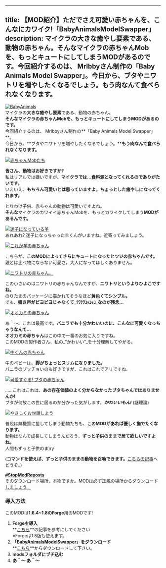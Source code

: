 
---
title: 【MOD紹介】ただでさえ可愛い赤ちゃんを、こんなにカワイク!「BabyAnimalsModelSwapper」
description: マイクラの大きな癒やし要素である、動物の赤ちゃん。そんなマイクラの赤ちゃんMobを、もっとキュートにしてしまうMODがあるのです。今回紹介するのは、 Mrlbbyさん制作の「Baby Animals Model Swapper」。今日から、ブタやニワトリを増やしたくなるでしょう。もう肉なんて食べられなくなります。
---

[![BabyAnimals](https://cdn-ak.f.st-hatena.com/images/fotolife/s/sasigume/20210208/20210208145541.png)](#8/1/81b5e0bb.png "BabyAnimals")  
マイクラの**大きな癒やし要素**である、動物の赤ちゃん。  
**そんなマイクラの赤ちゃんMobを、もっとキュートにしてしまうMODがあるのです。**  
今回紹介するのは、 Mrlbbyさん制作の**「Baby Animals Model Swapper」**。  
今日から、**ブタやニワトリを増やしたくなるでしょう。****もう肉なんて食べられなくなります。**

[![赤ちゃんMobたち](https://cdn-ak.f.st-hatena.com/images/fotolife/s/sasigume/20210208/20210208145954.png)](#8/5/85a35bb3.png "赤ちゃんMobたち")

**皆さん、動物はお好きですか?**  
私はリアルでは嫌いですが、**マイクラでは…食料源となってくれるのでありがたいです。**  
いえいえ、**もちろん可愛いとは思っていますよ。ちょっとした癒やしになってくれます。**

とりわけ子供、赤ちゃんの動物は可愛いですよね。  
**そんな**マイクラのカワイイ赤ちゃんMobを、もっとカワイクしてしまう**MODがあるんです。**

[![迷子になっている羊](https://cdn-ak.f.st-hatena.com/images/fotolife/s/sasigume/20210208/20210208141715.png)](#5/f/5f7cefe6.png "迷子になっている羊")  
あれあれ? 迷子になっちゃった羊くんがいますね。近寄ってみましょう。

[![これが羊の赤ちゃん](https://cdn-ak.f.st-hatena.com/images/fotolife/s/sasigume/20210208/20210208142151.png)](#6/3/63a100f9.png "これが羊の赤ちゃん")

こちらが、**このMODによってさらにキュートになったヒツジの赤ちゃんです。**  
親とは比べ物にならない可愛さ。大人になってほしくありません。

[![ニワトリの赤ちゃん。](https://cdn-ak.f.st-hatena.com/images/fotolife/s/sasigume/20210208/20210208131635.png)](#2/0/205e87e3.png "ニワトリの赤ちゃん。")

この小さいのはニワトリの赤ちゃんなんですが、**ニワトリというよりひよこですね。**  
のりたまのパッケージに描かれてそうなほど**黄色くてシンプル。**  
でも、**鳴き声がピヨピヨじゃなくて_ｸﾜｸﾜｺｯｺｯｺ_なのが残念…**

[![オオカミの赤ちゃん](https://cdn-ak.f.st-hatena.com/images/fotolife/s/sasigume/20210208/20210208150539.png)](#8/a/8afca13a.png "オオカミの赤ちゃん")

あ＾～、これは最高です。**バニラでも十分かわいいのに、こんなに可愛くなっちゃうなんて…**  
**オオカミの赤ちゃん**はこの中で一番のお気に入りですね。  
このMODの製作者さん、私の_“かわいい”_を十分理解してやがる。

[![牛くんの赤ちゃん](https://cdn-ak.f.st-hatena.com/images/fotolife/s/sasigume/20210208/20210208154143.png)](#a/e/ae704983.png "牛くんの赤ちゃん")

牛のベビーは、**脚がちょっとスリムになりました。**  
バニラのブッチョいのも好きですが、これはこれでアリですね。

[![可愛すぐる! ブタの赤ちゃん](https://cdn-ak.f.st-hatena.com/images/fotolife/s/sasigume/20210208/20210208130449.png)](#1/3/136a411a.png "可愛すぐる! ブタの赤ちゃん")

….. これはこれは、**あの存在価値のよく分からなかったブタちゃんではありませんか!**  
ブタが何故この世に居るのか分かった気がします。**_かわいいもん!_** (謎理論)

[![やさしくお世話しよう](https://cdn-ak.f.st-hatena.com/images/fotolife/s/sasigume/20210208/20210208161255.png)](#c/d/cdf7b94e.png "やさしくお世話しよう")

普段は無機質に接してしまう動物たちも、**このMODがあれば優しく撫でたくなります。**  
動物はなんで成長してしまうんだろう、**ずっと子供のままで居て欲しいですよね。**  
人間もずっと子供のま)ry

(**コマンドを使えば、ずっと子供のままの動物を召喚できます。**[こちらの記事](/forever-baby-animal-command/ "【Minecraft】子供のまま、成長しない動物を召喚する方法 - 新NBTタグ")へどうぞ。)

[**#StopModReposts**  
そのダウンロード場所、本物ですか。MODは必ず正規の場所からダウンロードしましょう。](https://www.napoan.com/stop-mod-reposts/)

### 導入方法

このMODは**1.6.4~1.8のForge**用のMODです!

1.  **Forgeを導入**  
    **[こちら](/new-way-to-install-mod/#forge-inst)**の記事を参考にしてください  
    ※Forgeは1.8版も使えます。
2.  **「BabyAnimalsModelSwapper」をダウンロード**  
    **[こちら](http://www.minecraftforum.net/forums/mapping-and-modding/minecraft-mods/2364027-baby-animals-model-swapper-bunnies-update "「BabyAnimalsModelSwapper」のダウンロード")**からダウンロードして下さい。
3.  **modsフォルダにブチ込む** 
4.  **あ＾～ あ＾～**
